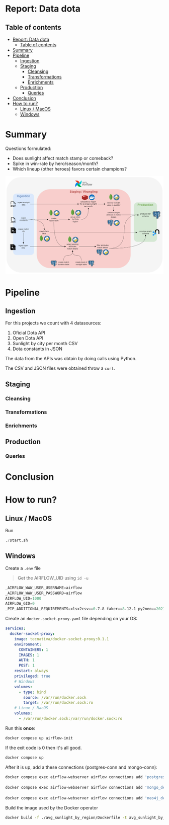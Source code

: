 # Report: Data dota

## Table of contents
- [Report: Data dota](#report-data-dota)
  - [Table of contents](#table-of-contents)
- [Summary](#summary)
- [Pipeline](#pipeline)
  - [Ingestion](#ingestion)
  - [Staging](#staging)
    - [Cleansing](#cleansing)
    - [Transformations](#transformations)
    - [Enrichments](#enrichments)
  - [Production](#production)
    - [Queries](#queries)
- [Conclusion](#conclusion)
- [How to run?](#how-to-run)
  - [Linux / MacOS](#linux--macos)
  - [Windows](#windows)

# Summary

Questions formulated:
- Does sunlight affect match stamp or comeback?
- Spike in win-rate by hero/season/month?
- Which lineup (other heroes) favors certain champions?


![Pipeline overview](assets/DataPipeline.png)

# Pipeline

## Ingestion

For this projects we count with 4 datasources:
1. Oficial Dota API
2. Open Dota API
3. Sunlight by city per month CSV
4. Dota constants in JSON

The data from the APIs was obtain by doing calls using Python.

The CSV and JSON files were obtained throw a `curl`.

## Staging

### Cleansing

### Transformations

### Enrichments

## Production

### Queries

# Conclusion

# How to run?

## Linux / MacOS

Run

```s
./start.sh
```

## Windows

Create a `.env` file

> Get the AIRFLOW_UID using `id -u`

```s
_AIRFLOW_WWW_USER_USERNAME=airflow
_AIRFLOW_WWW_USER_PASSWORD=airflow
AIRFLOW_UID=1000
AIRFLOW_GID=0
_PIP_ADDITIONAL_REQUIREMENTS=xlsx2csv==0.7.8 faker==8.12.1 py2neo==2021.2.3 apache-airflow-providers-mongo==2.3.1 apache-airflow-providers-docker==2.1.0
```

Create an `docker-socket-proxy.yaml` file depending on your OS:
```yaml
services:
  docker-socket-proxy:
    image: tecnativa/docker-socket-proxy:0.1.1
    environment:
      CONTAINERS: 1
      IMAGES: 1
      AUTH: 1
      POST: 1
    restart: always
    privileged: true
    # Windows
    volumes:
      - type: bind
        source: /var/run/docker.sock
        target: /var/run/docker.sock:ro
    # Linux / MacOS
    volumes:
      - /var/run/docker.sock:/var/run/docker.sock:ro
```

Run this **once**:
```sh
docker compose up airflow-init
```
If the exit code is 0 then it's all good.

```sh
docker compose up
```

After it is up, add a these connections (postgres-conn and mongo-conn):

```sh
docker compose exec airflow-webserver airflow connections add 'postgres_default' --conn-uri 'postgres://user:password@postgres:5432'

docker compose exec airflow-webserver airflow connections add 'mongo_default' --conn-uri 'mongodb://mongo:27017'

docker compose exec airflow-webserver airflow connections add 'neo4j_default' --conn-uri 'bolt://neo:7687'
```

Build the image used by the Docker operator
```sh
docker build -f ./avg_sunlight_by_region/Dockerfile -t avg_sunlight_by_region ./avg_sunlight_by_region
```